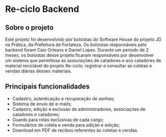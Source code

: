 # Re-ciclo Backend

## Sobre o projeto
Este projeto foi desenvolvido por bolsistas do Software House do projeto JD na Prática, da Prefeitura de Fortaleza. Os bolsistas responsáveis pelo backend foram Caio Orleans e Daniel Lopes.
Durante um período de 2 meses, os bolsistas desse projeto ficaram responsáveis por desenvolver um sistema que permitisse às associações de catadores e aos catadores de material reciclável do projeto Re-ciclo, registrar e consultar as coletas e vendas diárias desses materiais.
## Principais funcionalidades

 - Cadastro, autenticação e recuperação de senhas;
 - Sistema de envio de e-mails;
 - Cadastro, edição e exclusão de administradores, associações de catadores e catadores;
 - Guards para rotas exclusivas de cada cargo;
 - Formulários de coleta e venda para adição e edição;
 - Download em PDF de recibos referentes às coletas e vendas.

